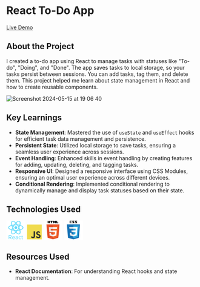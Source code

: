 # React To-Do App
<a href="https://react-todo-app-am.netlify.app/">Live Demo</a>

## About the Project
I created a to-do app using React to manage tasks with statuses like "To-do", "Doing", and "Done". The app saves tasks to local storage, so your tasks persist between sessions. You can add tasks, tag them, and delete them. This project helped me learn about state management in React and how to create reusable components.

<img width="750" alt="Screenshot 2024-05-15 at 19 06 40" src="https://github.com/adammmusial/react-todo-app/assets/95377932/ae063836-3973-4339-b873-6419e948939c">

## Key Learnings
- **State Management**: Mastered the use of `useState` and `useEffect` hooks for efficient task data management and persistence.
- **Persistent State**: Utilized local storage to save tasks, ensuring a seamless user experience across sessions.
- **Event Handling**: Enhanced skills in event handling by creating features for adding, updating, deleting, and tagging tasks.
- **Responsive UI**: Designed a responsive interface using CSS Modules, ensuring an optimal user experience across different devices.
- **Conditional Rendering**: Implemented conditional rendering to dynamically manage and display task statuses based on their state.

## Technologies Used
<img src="https://github.com/devicons/devicon/blob/master/icons/react/react-original-wordmark.svg" width="50"> <img src="https://github.com/devicons/devicon/blob/master/icons/javascript/javascript-original.svg" width="40"> <img src="https://github.com/devicons/devicon/blob/master/icons/html5/html5-original-wordmark.svg" width="50"> <img src="https://github.com/devicons/devicon/blob/master/icons/css3/css3-original-wordmark.svg" width="50">


## Resources Used
- **React Documentation**: For understanding React hooks and state management.
